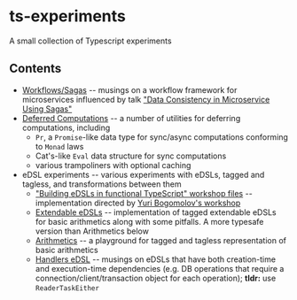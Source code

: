 # ts-experiments

A small collection of Typescript experiments

## Contents

- [Workflows/Sagas](/src/workflows) -- musings on a workflow framework for microservices influenced by talk ["Data Consistency in Microservice Using Sagas"](https://www.youtube.com/watch?v=txlSrGVCK18)
- [Deferred Computations](/src/deferred-computations) -- a number of utilities for deferring computations, including
  - `Pr`, a `Promise`-like data type for sync/async computations conforming to `Monad` laws
  - Cat's-like `Eval` data structure for sync computations
  - various trampoliners with optional caching
- eDSL experiments -- various experiments with eDSLs, tagged and tagless, and transformations between them
  - ["Building eDSLs in functional TypeScript" workshop files](/src/edsl/edsl-workshop) -- implementation directed by [Yuri Bogomolov's workshop](https://github.com/YBogomolov/workshop-edsl-in-typescript)
  - [Extendable eDSLs](/src/edsl/extendable-edsls) -- implementation of tagged extendable eDSLs for basic arithmetics along with some pitfalls. A more typesafe version than Arithmetics below
  - [Arithmetics](/src/edsl/arithmetics) -- a playground for tagged and tagless representation of basic arithmetics
  - [Handlers eDSL](/src/edsl/handlers-edsl) -- musings on eDSLs that have both creation-time and execution-time dependencies (e.g. DB operations that require a connection/client/transaction object for each operation); **tldr:** use `ReaderTaskEither`

